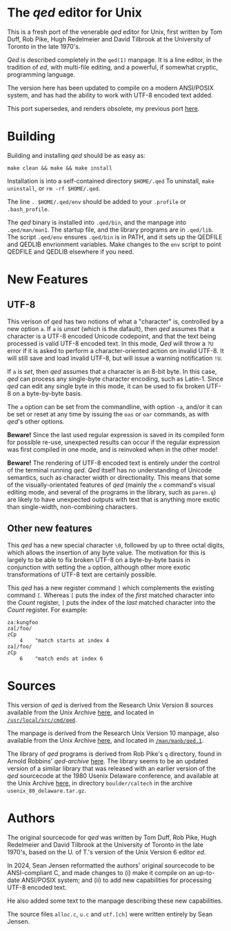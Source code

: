 The _qed_ editor for Unix
=========================

This is a fresh port of the venerable _qed_ editor for Unix, first
written by Tom Duff, Rob Pike, Hugh Redelmeier and David Tilbrook at
the University of Toronto in the late 1970's.

_Qed_ is described completely in the `qed(1)` manpage. It is a line
editor, in the tradition of _ed_, with multi-file editing, and
a powerful, if somewhat cryptic, programming language.

The version here has been updated to compile on a modern ANSI/POSIX
system, and has had the ability to work with UTF-8 encoded text added.

This port supersedes, and renders obsolete, my previous port [here][Q].

[Q]: https://github.com/phonologus/QED

Building
========

Building and installing _qed_ should be as easy as:

    make clean && make && make install

Installation is into a self-contained directory `$HOME/.qed`
To uninstall, `make uninstall`, or `rm -rf $HOME/.qed`.

The line `. $HOME/.qed/env` should be added to your `.profile`
or `.bash_profile`.

The _qed_ binary is installed into `.qed/bin`, and the manpage
into `.qed/man/man1`. The startup file, and the library
programs are in `.qed/lib`. The script `.qed/env`
ensures `.qed/bin` is in PATH, and it sets up the QEDFILE
and QEDLIB envrionment variables. Make changes to the `env`
script to point QEDFILE and QEDLIB elsewhere if you need.

New Features
============

UTF-8
-----

This verison of _qed_ has two notions of what a "character" is, controlled
by a new option `a`. If `a` is _unset_ (which is the dafault), then
_qed_ assumes that a character is a UTF-8 encoded Unicode codepoint, and
that the text being processed is valid UTF-8 encoded text. In this mode,
_Qed_ will throw a `?U` error if it is asked to perform a character-oriented
action on invalid UTF-8. It will still save and load invalid UTF-8, but will
issue a warning notification `!U`.

If `a` is _set_, then _qed_ assumes that a character is an 8-bit byte.
In this case, _qed_ can process any single-byte character encoding, such
as Latin-1. Since _qed_ can edit any single byte in this mode,
it can be used to fix broken UTF-8 on a byte-by-byte basis.

The `a` option can be set from the commandline, with option `-a`, and/or
it can be set or reset at any time by issuing the `oas` or `oar` commands,
as with _qed_'s other options.

**Beware!** Since the last used regular expression is saved in its
compiled form for possible
re-use, unexpected results can occur if the regular expression was first
compiled in one mode, and is reinvoked when in the other mode!

**Beware!** The rendering of UTF-8 encoded text is entirely under the control
of the terminal running _qed_. _Qed_ itself has no understanding of
Unicode semantics, such as character width or directionality. This
means that some of the visually-orientated features of _qed_
(mainly the `x` command's visual editing mode, and several of the
programs in the library, such as `paren.q`) are likely to have unexpected
outputs with text that is anything more exotic than single-width,
non-combining characters.

Other new features
------------------

This _qed_ has a new special character `\0`, followed by up to
three octal digits, which allows the insertion of any byte value.
The motivation for this is largely to be able to fix broken UTF-8
on a byte-by-byte basis in conjunction with setting the `a` option,
although other more exotic transformations of UTF-8 text are
certainly possible.

This _qed_ has a new register command `]` which complements
the existing command `[`. Whereas `[` puts the index of the
_first_ matched character into the _Count_ register, `]`
puts the index of the _last_ matched character into the
_Count_ register. For example:

    za:kungfoo
    za[/foo/
    zCp
        4    "match starts at index 4
    za]/foo/
    zCp
        6    "match ends at index 6

Sources
=======

This version of _qed_ is derived from the Research Unix Version 8
sources available from the Unix Archive [here][1], and located
in [`/usr/local/src/cmd/qed`][2].

[1]: https://www.tuhs.org/Archive/Distributions/Research/Dan_Cross_v8/
[2]: https://www.tuhs.org/cgi-bin/utree.pl?file=V8/usr/src/cmd/qed

The manpage is derived from the Research Unix Version 10 manpage,
also available from the Unix Archive [here][3], and located
in [`/man/manb/qed.1`][4].

[3]: https://www.tuhs.org/Archive/Distributions/Research/Norman_v10/
[4]: https://www.tuhs.org/cgi-bin/utree.pl?file=V10/man/manb/qed.1

The library of _qed_ programs is derived from Rob Pike's `q`
directory, found in Arnold Robbins' _qed-archive_ [here][5].
The library seems to be an updated version of a similar library that
was released with an earlier version of the _qed_ sourcecode
at the 1980 Usenix Delaware conference, and available at
the Unix Archive [here][6], in directory `boulder/caltech`
in the archive `usenix_80_delaware.tar.gz`.

[5]: https://github.com/arnoldrobbins/qed-archive/tree/master/unix-1992/
[6]: https://www.tuhs.org/Archive/Applications/Shoppa_Tapes/

Authors
=======

The original sourcecode for _qed_ was written by Tom Duff, Rob Pike,
Hugh Redelmeier and David Tilbrook at the University of Toronto
in the late 1970's, based on the U. of T.'s version of the Unix
Version 6 editor _ed_.

In 2024, Sean Jensen reformatted the authors' original
sourcecode to be ANSI-compliant C, and made changes to (i) make
it compile on an up-to-date ANSI/POSIX system; and (ii) to add new
capabilities for processing UTF-8 encoded text.

He also added some text to the manpage describing these
new capabilities.

The source files `alloc.c`, `u.c` and `utf.[ch]` were written entirely
by Sean Jensen.

